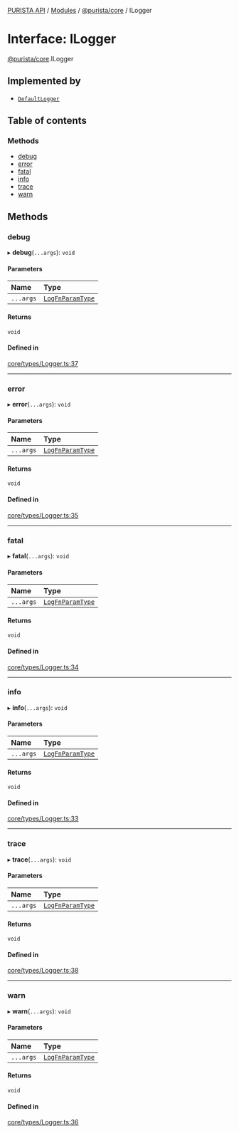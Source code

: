 [PURISTA API](../README.md) / [Modules](../modules.md) / [@purista/core](../modules/purista_core.md) / ILogger

# Interface: ILogger

[@purista/core](../modules/purista_core.md).ILogger

## Implemented by

- [`DefaultLogger`](../classes/purista_core.DefaultLogger.md)

## Table of contents

### Methods

- [debug](purista_core.ILogger.md#debug)
- [error](purista_core.ILogger.md#error)
- [fatal](purista_core.ILogger.md#fatal)
- [info](purista_core.ILogger.md#info)
- [trace](purista_core.ILogger.md#trace)
- [warn](purista_core.ILogger.md#warn)

## Methods

### debug

▸ **debug**(`...args`): `void`

#### Parameters

| Name | Type |
| :------ | :------ |
| `...args` | [`LogFnParamType`](../modules/purista_core.md#logfnparamtype) |

#### Returns

`void`

#### Defined in

[core/types/Logger.ts:37](https://github.com/puristajs/purista/blob/master/packages/core/src/core/types/Logger.ts#L37)

___

### error

▸ **error**(`...args`): `void`

#### Parameters

| Name | Type |
| :------ | :------ |
| `...args` | [`LogFnParamType`](../modules/purista_core.md#logfnparamtype) |

#### Returns

`void`

#### Defined in

[core/types/Logger.ts:35](https://github.com/puristajs/purista/blob/master/packages/core/src/core/types/Logger.ts#L35)

___

### fatal

▸ **fatal**(`...args`): `void`

#### Parameters

| Name | Type |
| :------ | :------ |
| `...args` | [`LogFnParamType`](../modules/purista_core.md#logfnparamtype) |

#### Returns

`void`

#### Defined in

[core/types/Logger.ts:34](https://github.com/puristajs/purista/blob/master/packages/core/src/core/types/Logger.ts#L34)

___

### info

▸ **info**(`...args`): `void`

#### Parameters

| Name | Type |
| :------ | :------ |
| `...args` | [`LogFnParamType`](../modules/purista_core.md#logfnparamtype) |

#### Returns

`void`

#### Defined in

[core/types/Logger.ts:33](https://github.com/puristajs/purista/blob/master/packages/core/src/core/types/Logger.ts#L33)

___

### trace

▸ **trace**(`...args`): `void`

#### Parameters

| Name | Type |
| :------ | :------ |
| `...args` | [`LogFnParamType`](../modules/purista_core.md#logfnparamtype) |

#### Returns

`void`

#### Defined in

[core/types/Logger.ts:38](https://github.com/puristajs/purista/blob/master/packages/core/src/core/types/Logger.ts#L38)

___

### warn

▸ **warn**(`...args`): `void`

#### Parameters

| Name | Type |
| :------ | :------ |
| `...args` | [`LogFnParamType`](../modules/purista_core.md#logfnparamtype) |

#### Returns

`void`

#### Defined in

[core/types/Logger.ts:36](https://github.com/puristajs/purista/blob/master/packages/core/src/core/types/Logger.ts#L36)
